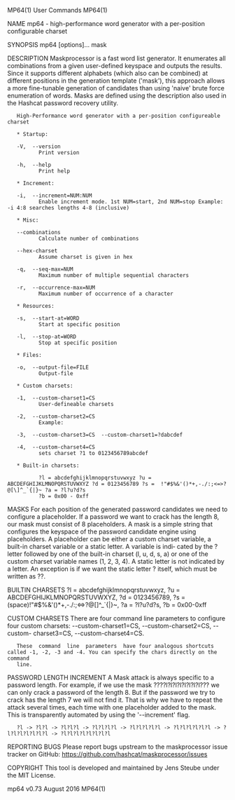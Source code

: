 MP64(1)                                                            User Commands                                                           MP64(1)

NAME
       mp64 - high-performance word generator with a per-position configurable charset

SYNOPSIS
       mp64 [options]... mask

DESCRIPTION
       Maskprocessor  is  a  fast  word list generator. It enumerates all combinations from a given user-defined keyspace and outputs the results.
       Since it supports different alphabets (which also can be combined) at  different  positions  in  the  generation  template  ('mask'),  this
       approach  allows a more fine-tunable generation of candidates than using 'naive' brute force enumeration of words.  Masks are defined using
       the description also used in the Hashcat password recovery utility.

       High-Performance word generator with a per-position configureable charset

       * Startup:

       -V,  --version
              Print version

       -h,  --help
              Print help

       * Increment:

       -i,  --increment=NUM:NUM
              Enable increment mode. 1st NUM=start, 2nd NUM=stop Example: -i 4:8 searches lengths 4-8 (inclusive)

       * Misc:

       --combinations
              Calculate number of combinations

       --hex-charset
              Assume charset is given in hex

       -q,  --seq-max=NUM
              Maximum number of multiple sequential characters

       -r,  --occurrence-max=NUM
              Maximum number of occurrence of a character

       * Resources:

       -s,  --start-at=WORD
              Start at specific position

       -l,  --stop-at=WORD
              Stop at specific position

       * Files:

       -o,  --output-file=FILE
              Output-file

       * Custom charsets:

       -1,  --custom-charset1=CS
              User-defineable charsets

       -2,  --custom-charset2=CS
              Example:

       -3,  --custom-charset3=CS  --custom-charset1=?dabcdef

       -4,  --custom-charset4=CS
              sets charset ?1 to 0123456789abcdef

       * Built-in charsets:

              ?l = abcdefghijklmnopqrstuvwxyz ?u = ABCDEFGHIJKLMNOPQRSTUVWXYZ ?d = 0123456789 ?s =  !"#$%&'()*+,-./:;<=>?@[\]^_`{|}~ ?a = ?l?u?d?s
              ?b = 0x00 - 0xff

MASKS
       For each position of the generated password candidates we need to configure a placeholder. If a password we want to crack has the length 8,
       our mask must consist of 8 placeholders.  A mask is a simple string that configures the keyspace of the  password  candidate  engine  using
       placeholders.  A  placeholder  can be either a custom charset variable, a built-in charset variable or a static letter. A variable is indi‐
       cated by the ? letter followed by one of the built-in charset (l, u, d, s, a) or one of the custom charset variable names (1, 2, 3,  4).  A
       static letter is not indicated by a letter. An exception is if we want the static letter ? itself, which must be written as ??.

BUILTIN CHARSETS
       ?l  =  abcdefghijklmnopqrstuvwxyz,  ?u  =  ABCDEFGHIJKLMNOPQRSTUVWXYZ,  ?d  = 0123456789, ?s = (space)!"#$%&'()*+,-./:;<=>?@[]^_`{|}~, ?a =
       ?l?u?d?s, ?b = 0x00-0xff

CUSTOM CHARSETS
       There are four  command  line  parameters  to  configure  four  custom  charsets:  --custom-charset1=CS,  --custom-charset2=CS,   --custom-
       charset3=CS, --custom-charset4=CS.

       These  command  line  parameters  have four analogous shortcuts called -1, -2, -3 and -4. You can specify the chars directly on the command
       line.

PASSWORD LENGTH INCREMENT
       A Mask attack is always specific to a password length. For example, if we use the mask ????l?l?l?l?l?l?l?l??? we can only crack a  password
       of the length 8. But if the password we try to crack has the length 7 we will not find it. That is why we have to repeat the attack several
       times, each time with one placeholder added to the mask. This is transparently automated by using the '--increment' flag.

       ?l -> ?l?l -> ?l?l?l -> ?l?l?l?l -> ?l?l?l?l?l -> ?l?l?l?l?l?l -> ?l?l?l?l?l?l?l -> ?l?l?l?l?l?l?l?l

REPORTING BUGS
       Please report bugs upstream to the maskprocessor issue tracker on GitHub: https://github.com/hashcat/maskprocessor/issues

COPYRIGHT
       This tool is developed and maintained by Jens Steube under the MIT License.

mp64 v0.73                                                          August 2016                                                            MP64(1)
